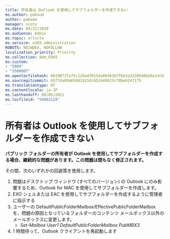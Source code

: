 ```yaml
---
title: 所有者は Outlook を使用してサブフォルダーを作成できない
ms.author: pebaum
author: pebaum
manager: scotv
ms.date: 04/21/2020
ms.audience: Admin
ms.topic: article
ms.service: o365-administration
ROBOTS: NOINDEX, NOFOLLOW
localization_priority: Priority
ms.collection: Adm_O365
ms.custom:
- "5884"
- "3500007"
ms.openlocfilehash: 60190727e75c120ad3915da8b563b7f6b1a3238b46bb6e14cbf956365e1a84e0
ms.sourcegitcommit: b5f7da89a650d2915dc652449623c78be6247175
ms.translationtype: HT
ms.contentlocale: ja-JP
ms.lasthandoff: 08/05/2021
ms.locfileid: "54063129"
---
```

# <a name="owner-cannot-create-sub-folder-using-outlook"></a>所有者は Outlook を使用してサブフォルダーを作成できない

**パブリック フォルダーの所有者が Outlook を使用してサブフォルダーを作成する場合、継続的な問題があります。この問題は間もなく修正されます。**

その間、次のいずれかの回避策を使用します。

1. 問題はデスクトップ ウィンドウ (すべてのバージョン) の Outlook にのみ影響するため、Outlook for MAC を使用してサブフォルダーを作成します。
2. EXO シェルまたは EAC を使用してサブフォルダーを作成するように管理者に指示する
3. ユーザーの DefaultPublicFolderMailbox/EffectivePublicFolderMailbox を、問題の原因となっているフォルダーのコンテンツ メールボックス以外のメールボックスに変更します。  
    - *Set-Mailbox User1 DefaultPublicFolderMailbox PubMBX3*
4. 1 時間待って、Outlook クライアントを再起動します